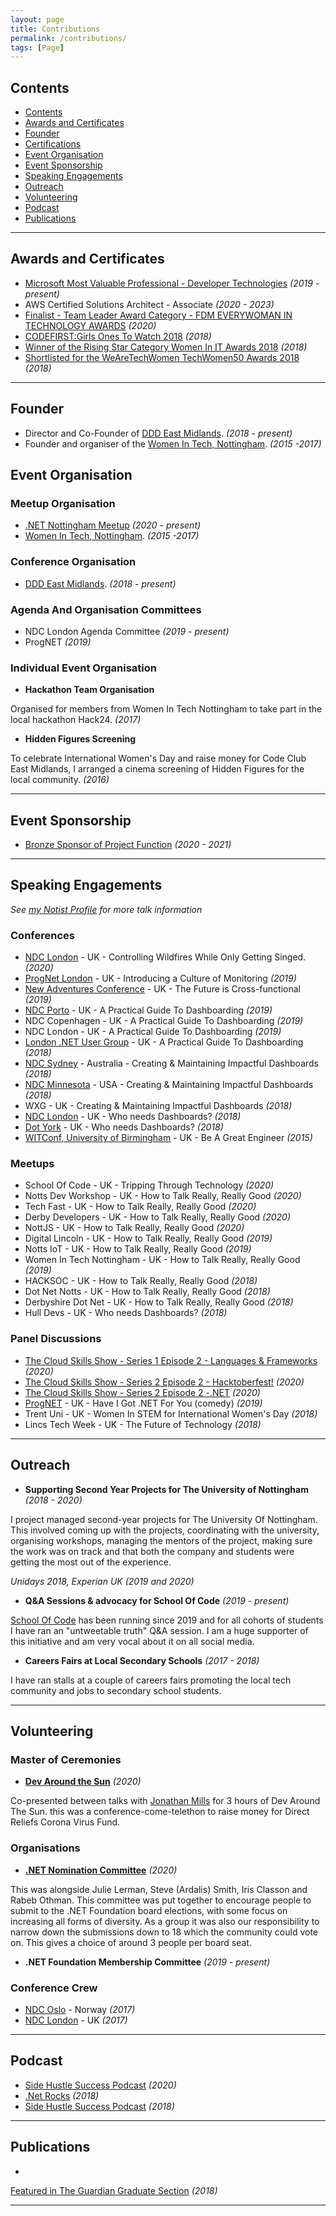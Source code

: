 ```yaml
---
layout: page
title: Contributions
permalink: /contributions/
tags: [Page]
---
```


## Contents
- [Contents](#contents)
- [Awards and Certificates](#awards-and-certificates)
- [Founder](#founder)
- [Certifications](#certifications)
- [Event Organisation](#event-organisation)
- [Event Sponsorship](#event-sponsorship)
- [Speaking Engagements](#speaking-engagements)
- [Outreach](#outreach)
- [Volunteering](#volunteering)
- [Podcast](#podcast)
- [Publications](#publications)

---

## Awards and Certificates
- <a href="https://mvp.microsoft.com/en-us/PublicProfile/5003572" rel="noreferrer" target="_blank">Microsoft Most Valuable Professional - Developer Technologies</a>  _(2019 - present)_
- AWS Certified Solutions Architect - Associate _(2020 - 2023)_
- <a href="https://www.everywoman.com/events-awards/2020-fdm-everywoman-awards-finalists-announced" rel="noreferrer" target="_blank">Finalist - Team Leader Award Category - FDM EVERYWOMAN IN TECHNOLOGY AWARDS</a>  _(2020)_
- <a href="https://www.codefirstgirls.org.uk/ones-to-watch-2018.html" target="_blank">CODEFIRST:Girls Ones To Watch 2018</a> _(2018)_
- <a href="https://www.information-age.com/women-awards-2018-winners-revealed-123470601/" rel="noreferrer" target="_blank">Winner of the Rising Star Category Women In IT Awards 2018</a> _(2018)_
- <a href="https://wearetechwomen.wearethecity.com/" rel="noreferrer" target="_blank">Shortlisted for the WeAreTechWomen TechWomen50 Awards 2018</a> _(2018)_

---

## Founder
- Director and Co-Founder of <a href="http://dddeastmidlands.com" rel="noreferrer" target="_blank">DDD East Midlands</a>. _(2018 - present)_
- Founder and organiser of the <a href="https://www.meetup.com/Women-In-Tech-Nottingham/" rel="noreferrer" target="_blank">Women In Tech, Nottingham</a>. _(2015 -2017)_

## Event Organisation

### Meetup Organisation
- <a href="https://www.meetup.com/dotnetnotts/" rel="noreferrer" target="_blank">.NET Nottingham Meetup</a>  _(2020 - present)_
- <a href="https://www.meetup.com/Women-In-Tech-Nottingham/" rel="noreferrer" target="_blank">Women In Tech, Nottingham</a>. _(2015 -2017)_

### Conference Organisation
- <a href="http://dddeastmidlands.com" rel="noreferrer" target="_blank">DDD East Midlands</a>. _(2018 - present)_

### Agenda And Organisation Committees
- NDC London Agenda Committee _(2019 - present)_
- ProgNET _(2019)_

### Individual Event Organisation
- **Hackathon Team Organisation** 

Organised for members from Women In Tech Nottingham to take part in the local hackathon Hack24. _(2017)_
- **Hidden Figures Screening**

To celebrate International Women's Day and raise money for Code Club East Midlands, I arranged a cinema screening of Hidden Figures for the local community. _(2016)_

---

## Event Sponsorship
- <a href="https://projectfunction.io/" rel="noreferrer" target="_blank">Bronze Sponsor of Project Function</a> _(2020 - 2021)_

---

## Speaking Engagements
_See <a href="https://noti.st/jesspwhite" rel="noreferrer" target="_blank">my Notist Profile</a> for more talk information_

### Conferences
- <a href="https://ndc-london.com/speaker/jessica-white/" rel="noreferrer" target="_blank">NDC London</a> - UK - Controlling Wildfires While Only Getting Singed. _(2020)_
- <a href="https://skillsmatter.com/skillscasts/14139-introducing-a-culture-of-monitoring" rel="noreferrer" target="_blank">ProgNet London</a> - UK - Introducing a Culture of Monitoring _(2019)_
- <a href="https://noti.st/jesspwhite/O4Z17M/the-future-is-cross-functional" rel="noreferrer" target="_blank">New Adventures Conference</a> - UK - The Future is Cross-functional _(2019)_
- <a href="https://www.youtube.com/watch?v=n-3g4qjQ0Qg" rel="noreferrer" target="_blank">NDC Porto</a> - UK - A Practical Guide To Dashboarding _(2019)_
- NDC Copenhagen - UK - A Practical Guide To Dashboarding _(2019)_
- NDC London - UK - A Practical Guide To Dashboarding _(2019)_
- <a href="https://skillsmatter.com/skillscasts/12510-a-practical-guide-to-dashboarding" rel="noreferrer" target="_blank">London .NET User Group</a> - UK - A Practical Guide To Dashboarding _(2018)_
- <a href="https://www.youtube.com/watch?v=7jPDnF5bXNw" rel="noreferrer" target="_blank">NDC Sydney</a> - Australia - Creating & Maintaining Impactful Dashboards _(2018)_
- <a href="https://vimeo.com/271363592" rel="noreferrer" target="_blank">NDC Minnesota</a> - USA - Creating & Maintaining Impactful Dashboards _(2018)_
- WXG - UK - Creating & Maintaining Impactful Dashboards _(2018)_
- <a href="https://vimeo.com/271363592" rel="noreferrer" target="_blank">NDC London</a> - UK - Who needs Dashboards? _(2018)_
- <a href="https://dotyork.com/speakers/jessica-white" rel="noreferrer" target="_blank">Dot York</a> - UK - Who needs Dashboards? _(2018)_
- <a href="https://jesswhite.co.uk/2016/11/12/witconf-post.html" rel="noreferrer" target="_blank">WITConf, University of Birmingham</a> - UK - Be A Great Engineer _(2015)_

### Meetups
- School Of Code - UK - Tripping Through Technology _(2020)_
- Notts Dev Workshop - UK - How to Talk Really, Really Good _(2020)_
- Tech Fast - UK - How to Talk Really, Really Good _(2020)_
- Derby Developers - UK - How to Talk Really, Really Good _(2020)_
- NottJS - UK - How to Talk Really, Really Good _(2020)_
- Digital Lincoln - UK - How to Talk Really, Really Good _(2019)_
- Notts IoT - UK - How to Talk Really, Really Good _(2019)_
- Women In Tech Nottingham - UK - How to Talk Really, Really Good _(2019)_
- HACKSOC - UK - How to Talk Really, Really Good _(2018)_
- Dot Net Notts - UK - How to Talk Really, Really Good _(2018)_
- Derbyshire Dot Net - UK - How to Talk Really, Really Good _(2018)_
- Hull Devs - UK - Who needs Dashboards? _(2018)_

### Panel Discussions
- <a href="https://dev.to/azure/the-cloud-skills-show-languages-frameworks-1adi#:~:text=The%20Cloud%20Skills%20Show%20is,start%20a%20career%20in%20tech)." rel="noreferrer" target="_blank">The Cloud Skills Show - Series 1 Episode 2 - Languages & Frameworks</a> _(2020)_
- <a href="https://dev.to/azure/the-cloud-skills-show-series-2-episode-1-hacktoberfest-16np" rel="noreferrer" target="_blank">The Cloud Skills Show - Series 2 Episode 2 - Hacktoberfest!</a> _(2020)_
- <a href="https://dev.to/azure/the-cloud-skills-show-net-31n3" rel="noreferrer" target="_blank">The Cloud Skills Show - Series 2 Episode 2 -.NET</a> _(2020)_
- <a href="https://skillsmatter.com/skillscasts/14078-have-i-got-dot-net-for-you" rel="noreferrer" target="_blank">ProgNET</a> - UK - Have I Got .NET For You (comedy)  _(2019)_
- Trent Uni - UK - Women In STEM for International Women's Day  _(2018)_
- Lincs Tech Week - UK - The Future of Technology  _(2018)_

---

## Outreach
- **Supporting Second Year Projects for The University of Nottingham** _(2018 - 2020)_

I project managed second-year projects for The University Of Nottingham. This involved coming up with the projects, coordinating with the university, organising workshops, managing the mentors of the project, making sure the work was on track and that both the company and students were getting the most out of the experience. 

_Unidays 2018, Experian UK (2019 and 2020)_

- **Q&A Sessions & advocacy for School Of Code** _(2019 - present)_

<a href="https://blog.schoolofcode.co.uk" rel="noreferrer" target="_blank">School Of Code</a> has been running since 2019 and for all cohorts of students I have ran an "untweetable truth" Q&A session. I am a huge supporter of this initiative and am very vocal about it on all social media.

-  **Careers Fairs at Local Secondary Schools** _(2017 - 2018)_

I have ran stalls at a couple of careers fairs promoting the local tech community and jobs to secondary school students.

---

## Volunteering

### Master of Ceremonies

- **<a href="https://devaroundthesun.org/" rel="noreferrer" target="_blank">Dev Around the Sun</a>** _(2020)_

Co-presented between talks with <a href="https://twitter.com/jonathanfmills" rel="noreferrer" target="_blank">Jonathan Mills</a> for 3 hours of Dev Around The Sun. this was a conference-come-telethon to raise money for Direct Reliefs Corona Virus Fund.

### Organisations
- **<a href="https://dotnetfoundation.org/blog/2020/06/15/net-foundation-election-2020-nominations-open" rel="noreferrer" target="_blank">.NET Nomination Committee</a>** _(2020)_

This was alongside Julie Lerman, Steve (Ardalis) Smith, Iris Classon and Rabeb Othman. This committee was put together to encourage people to submit to the .NET Foundation board elections, with some focus on increasing all forms of diversity. As a group it was also our responsibility to narrow down the submissions down to 18 which the community could vote on. This gives a choice of around 3 people per board seat.

- **.NET Foundation Membership Committee** _(2019 - present)_

### Conference Crew

- <a href="https://jesswhite.co.uk/2017/06/19/ndcoslo2017-post.html" rel="noreferrer" target="_blank">NDC Oslo</a> - Norway _(2017)_
- <a href="https://jesswhite.co.uk/2017/01/29/ndclondon-post.html" rel="noreferrer" target="_blank">NDC London</a> - UK _(2017)_

---

## Podcast
- <a href="https://www.stitcher.com/podcast/stephen-haunts/side-hustle-success-podcast/e/67129996" rel="noreferrer" target="_blank">Side Hustle Success Podcast</a> _(2020)_
- <a href="https://www.dotnetrocks.com/?show=1526" rel="noreferrer" target="_blank">.Net Rocks</a> _(2018)_
- <a href="https://www.stitcher.com/podcast/stephen-haunts/side-hustle-success-podcast/e/57361496" rel="noreferrer" target="_blank">Side Hustle Success Podcast</a> _(2018)_

---

## Publications
- <a href="https://www.theguardian.com/education/2018/jul/09/graduate-experience-everything-life-tech-days-software-developer" rel="noreferrer" target="_blank">
Featured in The Guardian Graduate Section</a> _(2018)_

---